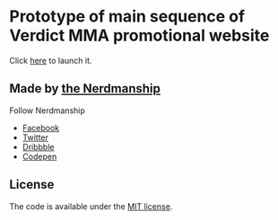 # Prototype of main sequence of Verdict MMA promotional website

Click [here](https://nerdmanship.github.io/mainSeqProto/dist/) to launch it.

## Made by [the Nerdmanship](https://nerdmanship.com/)


Follow Nerdmanship
* [Facebook](http://www.facebook.com/nerdmanship)
* [Twitter](http://www.twitter.com/stromqvist)
* [Dribbble](http://www.dribbble.com/nerdmanship)
* [Codepen](http://www.codepen.io/nerdmanship)

## License

The code is available under the [MIT license](LICENSE.txt).
